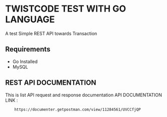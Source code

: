 # TWISTCODE TEST WITH GO LANGUAGE

A test Simple REST API towards Transaction


## Requirements
- Go Installed
- MySQL


## REST API DOCUMENTATION

This is list API request and response documentation
API DOCUMENTATION LINK :
```bash
    https://documenter.getpostman.com/view/11284561/UVCCfjQP
```
 
 
